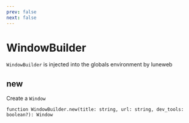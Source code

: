 ```yaml
---
prev: false
next: false
---
```


# WindowBuilder

`WindowBuilder` is injected into the globals environment by luneweb

## new <Badge text="Function"/>

Create a `Window`

```luau
function WindowBuilder.new(title: string, url: string, dev_tools: boolean?): Window
```
